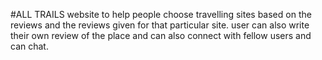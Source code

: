 #ALL TRAILS
website to help people choose travelling sites
based on the reviews and the reviews given for that particular site.
user can also write their own review of the place and can also connect with fellow users and can chat.

